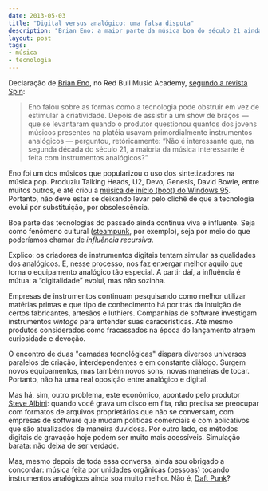 ```yaml
---
date: 2013-05-03
title: "Digital versus analógico: uma falsa disputa"
description: "Brian Eno: a maior parte da música boa do século 21 ainda é criada em instrumentos analógicos"
layout: post
tags: 
- música
- tecnologia
---
```


Declaração de [Brian Eno](https://en.wikipedia.org/wiki/Brian_Eno), no Red Bull Music Academy, [segundo a revista Spin](http://www.spin.com/articles/brian-eno-red-bull-academy-nyc-talk/):

> Eno falou sobre as formas como a tecnologia pode obstruir em vez de estimular a criatividade. Depois de assistir a um show de braços — que se levantaram quando o produtor questionou quantos dos jovens músicos presentes na platéia usavam primordialmente instrumentos analógicos — perguntou, retóricamente: “Não é interessante que, na segunda década do século 21, a maioria da música interessante é feita com instrumentos analógicos?”

Eno foi um dos músicos que popularizou o uso dos sintetizadores na música pop. Produziu Talking Heads, U2, Devo, Genesis, David Bowie, entre muitos outros, e até criou a [música de início (boot) do Windows 95](https://www.youtube.com/watch?v=miZHa7ZC6Z0). Portanto, não deve estar se deixando levar pelo clichê de que a tecnologia evolui por substituição, por obsolescência.

Boa parte das tecnologias do passado ainda continua viva e influente. Seja como fenômeno cultural ([steampunk](https://en.wikipedia.org/wiki/Steampunk), por exemplo), seja por meio do que poderíamos chamar de *influência recursiva*.

Explico: os criadores de instrumentos digitais tentam simular as qualidades dos analógicos. E, nesse processo, nos faz enxergar melhor aquilo que torna o equipamento analógico tão especial. A partir daí, a influência é mútua: a “digitalidade” evolui, mas não sozinha.

Empresas de instrumentos continuam pesquisando como melhor utilizar matérias primas e que tipo de conhecimento há por trás da intuição de certos fabricantes, artesãos e luthiers. Companhias de software investigam instrumentos *vintage* para entender suas caracerísticas. Até mesmo produtos considerados como fracassados na época do lançamento atraem curiosidade e devoção.

O encontro de duas "camadas tecnológicas" dispara diversos universos paralelos de criação, interdependentes e em constante diálogo. Surgem novos equipamentos, mas também novos sons, novas maneiras de tocar. Portanto, não há uma real oposição entre analógico e digital.

Mas há, sim, outro problema, este econômico, apontado pelo produtor [Steve Albini](http://www.bravewords.com/news/166325): quando você grava um disco em fita, não precisa se preocupar com formatos de arquivos proprietários que não se conversam, com empresas de software que mudam políticas comerciais e com aplicativos que são atualizados de maneira duvidosa. Por outro lado, os métodos digitais de gravação hoje podem ser muito mais acessíveis. Simulação barata: não deixa de ser verdade.

Mas, mesmo depois de toda essa conversa, ainda sou obrigado a concordar: música feita por unidades orgânicas (pessoas) tocando instrumentos analógicos ainda soa muito melhor. Não é, [Daft Punk](https://www.youtube.com/watch?v=yf2bu0P_4Vo)?